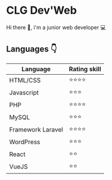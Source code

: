 # CLG Dev'Web

Hi there 👋, i'm a junior web developer :computer:

## Languages :point_down:

| Language | Rating skill |
| ------ | ------ |
| HTML/CSS | :star::star::star::star: |
| Javascript | :star::star::star: |
| PHP | :star::star::star::star: |
| MySQL | :star::star::star: |
| Framework Laravel | :star::star::star::star: |
| WordPress | :star::star::star: |
| React | :star::star: |
| VueJS | :star::star: |


<!--
**CLGDevWeb/CLGDevWeb** is a ✨ _special_ ✨ repository because its `README.md` (this file) appears on your GitHub profile.

Here are some ideas to get you started:

-  I’m currently working on Laravel Project
-  I’m currently learning VueJS et LiveWire
- 💬 Ask me about Laravel basics
- 📫 How to reach me: clgdevweb@gmail.com
-->
